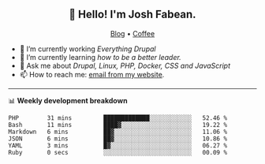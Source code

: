 <h2 align="center">👋 Hello! I'm Josh Fabean.</h2>
<p align="center">
  <a href="https://joshfabean.com">Blog</a> •
  <a href="https://www.buymeacoffee.com/LSxne6Yr4">Coffee</a>
</p>

- 🔭 I’m currently working *Everything Drupal*
- 🌱 I’m currently learning *how to be a better leader.*
- 💬 Ask me about *Drupal, Linux, PHP, Docker, CSS and JavaScript*
- 📫 How to reach me: [email from my website](https://joshfabean.com).

-------

📊 **Weekly development breakdown**
<!--START_SECTION:waka-->

```text
PHP        31 mins         █████████████░░░░░░░░░░░░   52.46 %
Bash       11 mins         ████▓░░░░░░░░░░░░░░░░░░░░   19.22 %
Markdown   6 mins          ██▓░░░░░░░░░░░░░░░░░░░░░░   11.06 %
JSON       6 mins          ██▓░░░░░░░░░░░░░░░░░░░░░░   10.86 %
YAML       3 mins          █▓░░░░░░░░░░░░░░░░░░░░░░░   06.27 %
Ruby       0 secs          ░░░░░░░░░░░░░░░░░░░░░░░░░   00.09 %
```

<!--END_SECTION:waka-->

<!--
**fabean/fabean** is a ✨ _special_ ✨ repository because its `README.md` (this file) appears on your GitHub profile.

Here are some ideas to get you started:

- 🔭 I’m currently working on ...
- 🌱 I’m currently learning ...
- 👯 I’m looking to collaborate on ...
- 🤔 I’m looking for help with ...
- 💬 Ask me about ...
- 📫 How to reach me: ...
- 😄 Pronouns: ...
- ⚡ Fun fact: ...
-->
